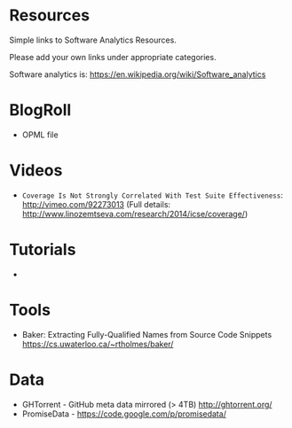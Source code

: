 Resources
=========

Simple links to Software Analytics Resources.

Please add your own links under appropriate categories.

Software analytics is: https://en.wikipedia.org/wiki/Software_analytics

BlogRoll
========

* OPML file

Videos
======

* ``Coverage Is Not Strongly Correlated With Test Suite Effectiveness``: http://vimeo.com/92273013 (Full details: http://www.linozemtseva.com/research/2014/icse/coverage/)

Tutorials
=========

* 

Tools
=========

* Baker: Extracting Fully-Qualified Names from Source Code Snippets https://cs.uwaterloo.ca/~rtholmes/baker/

Data
====

* GHTorrent - GitHub meta data mirrored (> 4TB) http://ghtorrent.org/
* PromiseData - https://code.google.com/p/promisedata/
